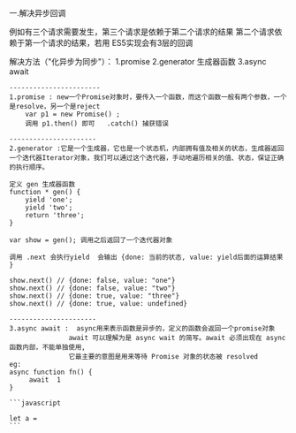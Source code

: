 <!--
 * @version: 
 * @Author: 李兵
 * @Date: 2019-04-20 18:58:10
 * @LastEditTime: 2020-04-16 15:43:18
 -->

一.解决异步回调

   例如有三个请求需要发生，第三个请求是依赖于第二个请求的结果 第二个请求依赖于第一个请求的结果，若用 ES5实现会有3层的回调

   解决方法（"化异步为同步"）：
    1.promise
    2.generator 生成器函数
    3.async await

    -----------------------
    1.promise : new一个Promise对象时，要传入一个函数，而这个函数一般有两个参数，一个是resolve，另一个是reject
        var p1 = new Promise() ;
        调用 p1.then() 即可   .catch() 捕获错误

    ----------------------
    2.generator :它是一个生成器，它也是一个状态机，内部拥有值及相关的状态，生成器返回一个迭代器Iterator对象，我们可以通过这个迭代器，手动地遍历相关的值、状态，保证正确的执行顺序。

    定义 gen 生成器函数
    function * gen() {
        yield 'one';
        yield 'two';
        return 'three';
    }

    var show = gen(); 调用之后返回了一个迭代器对象

    调用 .next 会执行yield  会输出 {done: 当前的状态, value: yield后面的运算结果 }

    show.next() // {done: false, value: "one"}
    show.next() // {done: false, value: "two"}
    show.next() // {done: true, value: "three"}
    show.next() // {done: true, value: undefined}

    ----------------------
    3.async await :  async用来表示函数是异步的，定义的函数会返回一个promise对象
                   await 可以理解为是 async wait 的简写。await 必须出现在 async 函数内部，不能单独使用,
                   它最主要的意图是用来等待 Promise 对象的状态被 resolved
    eg:
    async function fn() {
         await  1
    }

    ```javascript

    let a = 
    ```